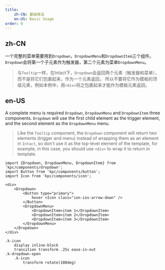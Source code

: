 ```yaml
---
title: 
    zh-CN: 基础用法
    en-US: Basic Usage
order: 0
---
```


## zh-CN

一个完整的菜单需要用到`Dropdown`，`DropdownMenu`和`DropdownItem`三个组件。
`Dropdown`会将第一个子元素作为触发器，第二个元素为菜单`DropdownMenu`。

> 与`Tooltip`一样，在Intact下，`Dropdown`会返回两个元素（触发器和菜单），而不是将它们包裹起来，作为一个元素返回，
> 所以不要将它作为模板的顶级元素，例如本例中，用`<div>`将之包裹起来才能作为模板元素返回。

## en-US

A complete menu is required `Dropdown`, `DropdownMenu` and `DropdownItem` three components. 
`Dropdown` will use the first child element as the trigger element, and the second element as 
the `DropdownMenu` menu.

> Like the `Tooltip` component, the `Dropdown` component will return two elements (trigger and menu) 
> instead of wrapping them as an element in `Intact`, so don't use it as the top-level element of the 
> template, for example, in this case, you should use `<div>` to wrap it to return in template.

```vdt
import {Dropdown, DropdownMenu, DropdownItem} from 'kpc/components/dropdown';
import Button from 'kpc/components/button';
import Icon from 'kpc/components/icon';

<div>
    <Dropdown>
        <Button type="primary">
            hover <Icon class="ion-ios-arrow-down" />
        </Button>
        <DropdownMenu>
            <DropdownItem>item 1</DropdownItem>
            <DropdownItem>item 2</DropdownItem>
            <DropdownItem>item 3</DropdownItem>
        </DropdownMenu>
    </Dropdown>
</div>
```

```styl
.k-icon
    display inline-block
    transition transform .25s ease-in-out
.k-dropdown-open
    .k-icon
        transform rotate(180deg)
```
